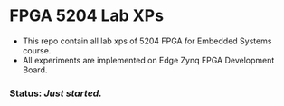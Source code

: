 # FPGA 5204 Lab XPs
 - This repo contain all lab xps of 5204 FPGA for Embedded Systems course.
 - All experiments are implemented on Edge Zynq FPGA Development Board.

### Status: _Just started._
